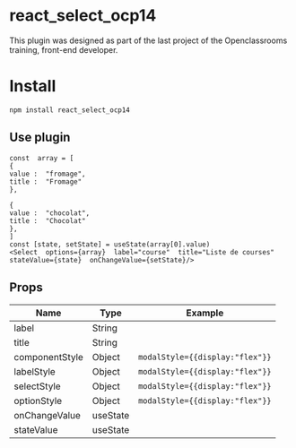 # react_select_ocp14

This plugin was designed as part of the last project of the Openclassrooms training, front-end developer.


# Install

    npm install react_select_ocp14

## Use plugin

    const  array = [
    {
	value :  "fromage",
	title :  "Fromage"
	},

	{
	value :  "chocolat",
	title :  "Chocolat"
	},
	]
    const [state, setState] = useState(array[0].value)
    <Select  options={array}  label="course"  title="Liste de courses"  stateValue={state}  onChangeValue={setState}/>



## Props

|Name                |Type                          |Example                         |
|----------------|-------------------------------|-----------------------------|
|label|String|           |
|title|String|           |
|componentStyle|Object| `modalStyle={{display:"flex"}}`          |
|labelStyle|Object| `modalStyle={{display:"flex"}}`          |
|selectStyle|Object| `modalStyle={{display:"flex"}}`          |
|optionStyle|Object| `modalStyle={{display:"flex"}}`          |
|onChangeValue|useState|        |
|stateValue|useState|        |






